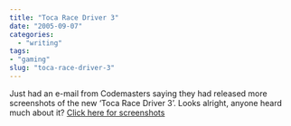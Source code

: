 ```yaml
---
title: "Toca Race Driver 3"
date: "2005-09-07"
categories: 
  - "writing"
tags:
- "gaming"
slug: "toca-race-driver-3"
---
```


Just had an e-mail from Codemasters saying they had released more screenshots of the new ‘Toca Race Driver 3’. Looks alright, anyone heard much about it? [Click here for screenshots](https://www.codemasters.co.uk/games/?gameid=1731)
